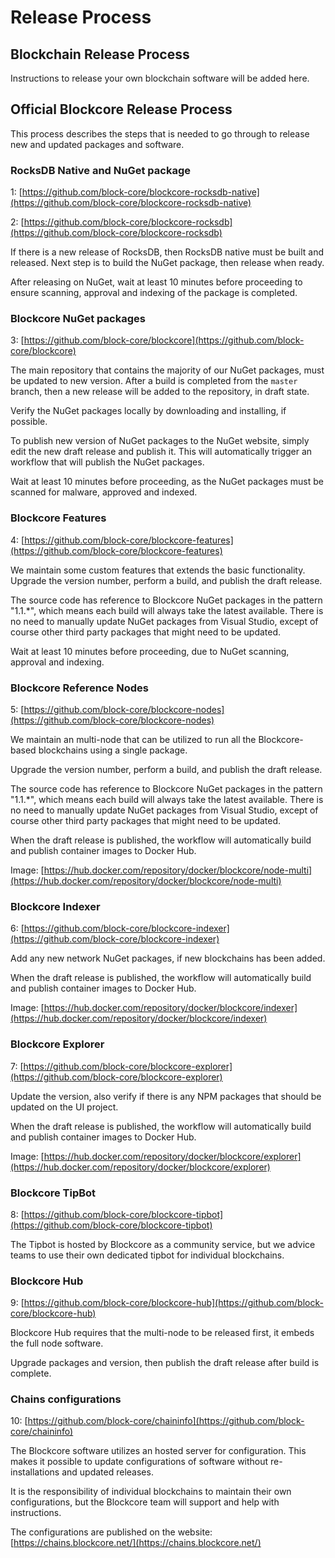 # Release Process

## Blockchain Release Process

Instructions to release your own blockchain software will be added here.

## Official Blockcore Release Process

This process describes the steps that is needed to go through to release new and updated packages and software.

### RocksDB Native and NuGet package

1: [https://github.com/block-core/blockcore-rocksdb-native](https://github.com/block-core/blockcore-rocksdb-native)

2: [https://github.com/block-core/blockcore-rocksdb](https://github.com/block-core/blockcore-rocksdb)

If there is a new release of RocksDB, then RocksDB native must be built and released. Next step is to build the NuGet package, then release when ready.

After releasing on NuGet, wait at least 10 minutes before proceeding to ensure scanning, approval and indexing of the package is completed.

### Blockcore NuGet packages

3: [https://github.com/block-core/blockcore](https://github.com/block-core/blockcore)

The main repository that contains the majority of our NuGet packages, must be updated to new version. After a build is completed from the `master` branch, 
then a new release will be added to the repository, in draft state.

Verify the NuGet packages locally by downloading and installing, if possible.

To publish new version of NuGet packages to the NuGet website, simply edit the new draft release and publish it. This will automatically trigger an 
workflow that will publish the NuGet packages.

Wait at least 10 minutes before proceeding, as the NuGet packages must be scanned for malware, approved and indexed.

### Blockcore Features

4: [https://github.com/block-core/blockcore-features](https://github.com/block-core/blockcore-features)

We maintain some custom features that extends the basic functionality. Upgrade the version number, perform a build, and publish the draft release.

The source code has reference to Blockcore NuGet packages in the pattern "1.1.*", which means each build will always take the latest available. There is 
no need to manually update NuGet packages from Visual Studio, except of course other third party packages that might need to be updated.

Wait at least 10 minutes before proceeding, due to NuGet scanning, approval and indexing.

### Blockcore Reference Nodes

5: [https://github.com/block-core/blockcore-nodes](https://github.com/block-core/blockcore-nodes)

We maintain an multi-node that can be utilized to run all the Blockcore-based blockchains using a single package.

Upgrade the version number, perform a build, and publish the draft release.

The source code has reference to Blockcore NuGet packages in the pattern "1.1.*", which means each build will always take the latest available. There is 
no need to manually update NuGet packages from Visual Studio, except of course other third party packages that might need to be updated.

When the draft release is published, the workflow will automatically build and publish container images to Docker Hub.

Image: [https://hub.docker.com/repository/docker/blockcore/node-multi](https://hub.docker.com/repository/docker/blockcore/node-multi)

### Blockcore Indexer

6: [https://github.com/block-core/blockcore-indexer](https://github.com/block-core/blockcore-indexer)

Add any new network NuGet packages, if new blockchains has been added.

When the draft release is published, the workflow will automatically build and publish container images to Docker Hub.

Image: [https://hub.docker.com/repository/docker/blockcore/indexer](https://hub.docker.com/repository/docker/blockcore/indexer)

### Blockcore Explorer

7: [https://github.com/block-core/blockcore-explorer](https://github.com/block-core/blockcore-explorer)

Update the version, also verify if there is any NPM packages that should be updated on the UI project.

When the draft release is published, the workflow will automatically build and publish container images to Docker Hub.

Image: [https://hub.docker.com/repository/docker/blockcore/explorer](https://hub.docker.com/repository/docker/blockcore/explorer)

### Blockcore TipBot

8: [https://github.com/block-core/blockcore-tipbot](https://github.com/block-core/blockcore-tipbot)

The Tipbot is hosted by Blockcore as a community service, but we advice teams to use their own dedicated tipbot for individual blockchains.

### Blockcore Hub

9: [https://github.com/block-core/blockcore-hub](https://github.com/block-core/blockcore-hub)

Blockcore Hub requires that the multi-node to be released first, it embeds the full node software.

Upgrade packages and version, then publish the draft release after build is complete.

### Chains configurations

10: [https://github.com/block-core/chaininfo](https://github.com/block-core/chaininfo)

The Blockcore software utilizes an hosted server for configuration. This makes it possible to update configurations of software 
without re-installations and updated releases.

It is the responsibility of individual blockchains to maintain their own configurations, but the Blockcore team will support 
and help with instructions.

The configurations are published on the website: [https://chains.blockcore.net/](https://chains.blockcore.net/)
